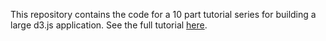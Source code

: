 This repository contains the code for a 10 part tutorial series for building a large d3.js application.  See the full tutorial [here](https://wp.me/p6Srp6-Zr).
